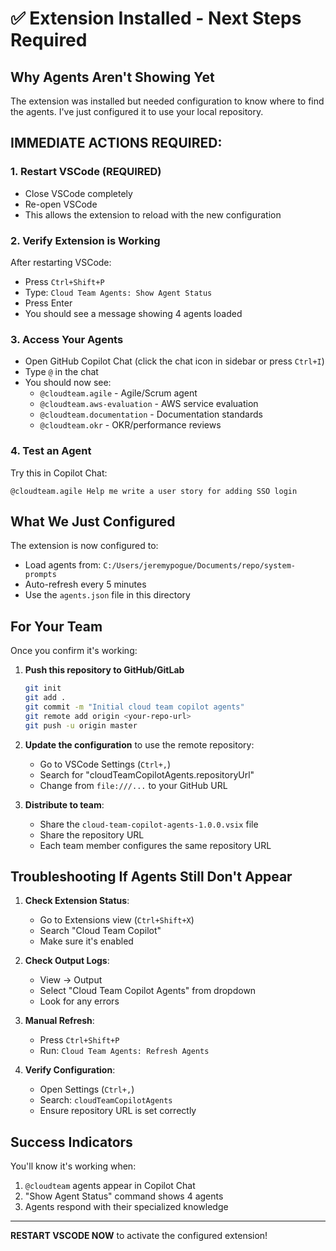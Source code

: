 # ✅ Extension Installed - Next Steps Required

## Why Agents Aren't Showing Yet

The extension was installed but needed configuration to know where to find the agents. I've just configured it to use your local repository.

## IMMEDIATE ACTIONS REQUIRED:

### 1. Restart VSCode (REQUIRED)
   - Close VSCode completely
   - Re-open VSCode
   - This allows the extension to reload with the new configuration

### 2. Verify Extension is Working
   After restarting VSCode:
   - Press `Ctrl+Shift+P`
   - Type: `Cloud Team Agents: Show Agent Status`
   - Press Enter
   - You should see a message showing 4 agents loaded

### 3. Access Your Agents
   - Open GitHub Copilot Chat (click the chat icon in sidebar or press `Ctrl+I`)
   - Type `@` in the chat
   - You should now see:
     - `@cloudteam.agile` - Agile/Scrum agent
     - `@cloudteam.aws-evaluation` - AWS service evaluation
     - `@cloudteam.documentation` - Documentation standards
     - `@cloudteam.okr` - OKR/performance reviews

### 4. Test an Agent
   Try this in Copilot Chat:
   ```
   @cloudteam.agile Help me write a user story for adding SSO login
   ```

## What We Just Configured

The extension is now configured to:
- Load agents from: `C:/Users/jeremypogue/Documents/repo/system-prompts`
- Auto-refresh every 5 minutes
- Use the `agents.json` file in this directory

## For Your Team

Once you confirm it's working:

1. **Push this repository to GitHub/GitLab**
   ```bash
   git init
   git add .
   git commit -m "Initial cloud team copilot agents"
   git remote add origin <your-repo-url>
   git push -u origin master
   ```

2. **Update the configuration** to use the remote repository:
   - Go to VSCode Settings (`Ctrl+,`)
   - Search for "cloudTeamCopilotAgents.repositoryUrl"
   - Change from `file:///...` to your GitHub URL

3. **Distribute to team**:
   - Share the `cloud-team-copilot-agents-1.0.0.vsix` file
   - Share the repository URL
   - Each team member configures the same repository URL

## Troubleshooting If Agents Still Don't Appear

1. **Check Extension Status**:
   - Go to Extensions view (`Ctrl+Shift+X`)
   - Search "Cloud Team Copilot"
   - Make sure it's enabled

2. **Check Output Logs**:
   - View → Output
   - Select "Cloud Team Copilot Agents" from dropdown
   - Look for any errors

3. **Manual Refresh**:
   - Press `Ctrl+Shift+P`
   - Run: `Cloud Team Agents: Refresh Agents`

4. **Verify Configuration**:
   - Open Settings (`Ctrl+,`)
   - Search: `cloudTeamCopilotAgents`
   - Ensure repository URL is set correctly


## Success Indicators

You'll know it's working when:
1. `@cloudteam` agents appear in Copilot Chat
2. "Show Agent Status" command shows 4 agents
3. Agents respond with their specialized knowledge

---

**RESTART VSCODE NOW** to activate the configured extension!
